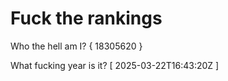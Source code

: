# Fuck the rankings

Who the hell am I?
{ 18305620 }

What fucking year is it?
[ 2025-03-22T16:43:20Z ]
